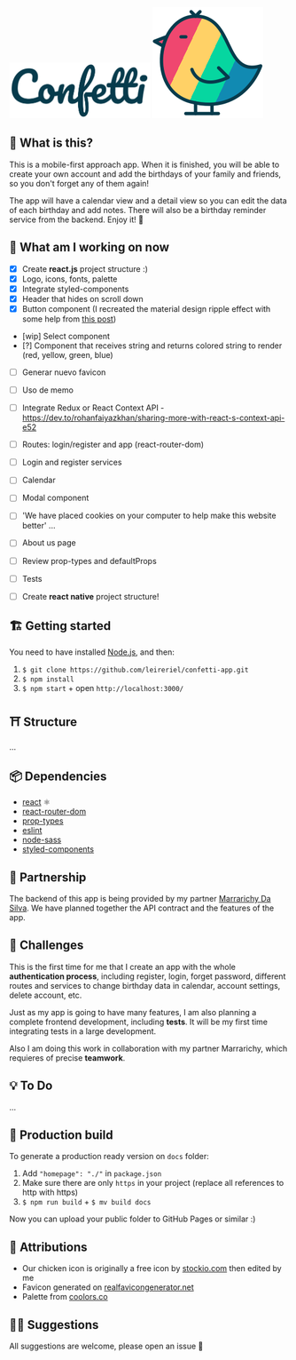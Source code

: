 <img src="/src/assets/confetti.png" alt="Confetti" height="100px"> ![Confetti logo](/src/assets/chicken.svg)

<!-- Create your account now! ➜ (link) -->

## 👀 What is this?

This is a mobile-first approach app. When it is finished, you will be able to create your own account and add the birthdays of your family and friends, so you don't forget any of them again!

The app will have a calendar view and a detail view so you can edit the data of each birthday and add notes. There will also be a birthday reminder service from the backend. Enjoy it! 🥳

## 📅 What am I working on now

- [x] Create **react.js** project structure :)
- [x] Logo, icons, fonts, palette
- [x] Integrate styled-components
- [x] Header that hides on scroll down
- [x] Button component (I recreated the material design ripple effect with some help from [this post](https://dev.to/rohanfaiyazkhan/recreating-the-material-design-ripple-effect-in-react-54p))
- [wip] Select component
- [?] Component that receives string and returns colored string to render (red, yellow, green, blue)
- [ ] Generar nuevo favicon
- [ ] Uso de memo
- [ ] Integrate Redux or React Context API - https://dev.to/rohanfaiyazkhan/sharing-more-with-react-s-context-api-e52
- [ ] Routes: login/register and app (react-router-dom)
- [ ] Login and register services
- [ ] Calendar
- [ ] Modal component
- [ ] 'We have placed cookies on your computer to help make this website better'
...
- [ ] About us page
- [ ] Review prop-types and defaultProps
- [ ] Tests

- [ ] Create **react native** project structure!

## 🏗️ Getting started

You need to have installed [Node.js](https://nodejs.org/), and then:

1. `$ git clone https://github.com/leireriel/confetti-app.git`
2. `$ npm install`
3. `$ npm start` + open `http://localhost:3000/`

## ⛩️ Structure

...

## 📦 Dependencies

* [react](https://www.npmjs.com/package/react) ⚛ 
* [react-router-dom](https://www.npmjs.com/package/react-router-dom)
* [prop-types](https://www.npmjs.com/package/prop-types)
* [eslint](https://www.npmjs.com/package/eslint)
* [node-sass](https://www.npmjs.com/package/node-sass)
* [styled-components](https://www.npmjs.com/package/styled-components)

## 🤝 Partnership

The backend of this app is being provided by my partner [Marrarichy Da Silva](https://github.com/scatt89).
We have planned together the API contract and the features of the app.

## 💪 Challenges

This is the first time for me that I create an app with the whole **authentication process**, including register, login, forget password, different routes and services to change birthday data in calendar, account settings, delete account, etc.

Just as my app is going to have many features, I am also planning a complete frontend development, including **tests**. It will be my first time integrating tests in a large development.

Also I am doing this work in collaboration with my partner Marrarichy, which requieres of precise **teamwork**.

## 💡 To Do

...
<!-- Tests -->
<!-- React native or WPA :) -->

## 🔧 Production build

To generate a production ready version on `docs` folder:

1. Add `"homepage": "./"` in `package.json`
2. Make sure there are only `https` in your project (replace all references to http with https)
3. `$ npm run build` + `$ mv build docs`

Now you can upload your public folder to GitHub Pages or similar :)

## 🎨 Attributions
* Our chicken icon is originally a free icon by [stockio.com](https://www.stockio.com/) then edited by me
* Favicon generated on [realfavicongenerator.net](https://realfavicongenerator.net/)
* Palette from [coolors.co](https://coolors.co/)

## 🤜🤛 Suggestions

All suggestions are welcome, please open an issue 💜
